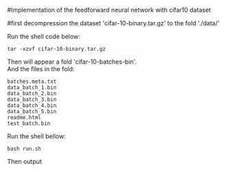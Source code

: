 #Implementation of the feedforward neural network with cifar10 dataset

#first decompression the dataset 'cifar-10-binary.tar.gz' to the fold './data/'

Run the shell code below:  
```shell
tar -xzvf cifar-10-binary.tar.gz
```

Then will appear a fold 'cifar-10-batches-bin'.  
And the files in the fold:  
```shell
batches.meta.txt
data_batch_1.bin
data_batch_2.bin
data_batch_3.bin
data_batch_4.bin
data_batch_5.bin
readme.html
test_batch.bin
```

Run the shell bellow:  
```shell
bash run.sh
```




Then output
```shell

```



